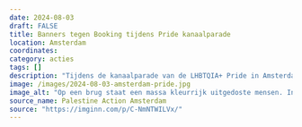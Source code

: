 ```yaml
---
date: 2024-08-03
draft: FALSE
title: Banners tegen Booking tijdens Pride kanaalparade
location: Amsterdam
coordinates: 
category: acties
tags: []
description: "Tijdens de kanaalparade van de LHBTQIA+ Pride in Amsterdam worden op verschillende plaatsen spandoeken uitgegooid met boodschappen tegen de zionistische sponsor van het evenement, Booking.com"
image: /images/2024-08-03-amsterdam-pride.jpg
image_alt: "Op een brug staat een massa kleurrijk uitgedoste mensen. In het midden van de brug wordt een spandoek naar beneden uitgeworpen met daarop de tekst, in rode, groene, zwarte en blauwe letters (in het Engels): 'Booking verpest onze Trots[parade]! Stop met het rozewassen van apartheid'."
source_name: Palestine Action Amsterdam
source: "https://imginn.com/p/C-NmNTWILVx/"
---
```

